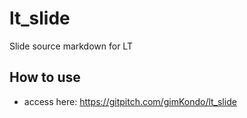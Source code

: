 # lt_slide
Slide source markdown for LT

## How to use
- access here: https://gitpitch.com/gimKondo/lt_slide
